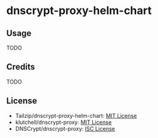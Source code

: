 # dnscrypt-proxy-helm-chart

## Usage

TODO

## Credits

TODO

## License

- Tailzip/dnscrypt-proxy-helm-chart: [MIT License](./LICENSE)
- klutchell/dnscrypt-proxy: [MIT License](https://github.com/klutchell/dnscrypt-proxy/blob/master/LICENSE)
- DNSCrypt/dnscrypt-proxy: [ISC License](https://github.com/DNSCrypt/dnscrypt-proxy/blob/master/LICENSE)
